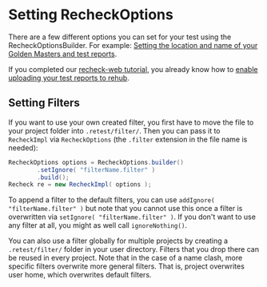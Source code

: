 # Setting RecheckOptions

There are a few different options you can set for your test using the RecheckOptionsBuilder. For example: [Setting the location and name of your Golden Masters and test reports](https://docs.retest.de/recheck/location-of-the-golden-master-files-and-test-reports/).

If you completed our [recheck-web tutorial](https://docs.retest.de/recheck-web/tutorial/explicit-checks/), you already know how to [enable uploading your test reports to rehub](https://docs.retest.de/recheck-web/tutorial/upload-test-reports-to-rehub/).

## Setting Filters

If you want to use your own created filter, you first have to move the file to your project folder into `.retest/filter/`. Then you can pass it to `RecheckImpl` via `RecheckOptions` (the `.filter` extension in the file name is needed):

```java
RecheckOptions options = RecheckOptions.builder()
		.setIgnore( "filterName.filter" )
		.build();
Recheck re = new RecheckImpl( options );
```

To append a filter to the default filters, you can use `addIgnore( "filterName.filter" )` but note that you cannot use this once a filter is overwritten via `setIgnore( "filterName.filter" )`. If you don't want to use any filter at all, you might as well call `ignoreNothing()`.

You can also use a filter globally for multiple projects by creating a `.retest/filter/` folder in your user directory. Filters that you drop there can be reused in every project. Note that in the case of a name clash, more specific filters overwrite more general filters. That is, project overwrites user home, which overwrites default filters.

